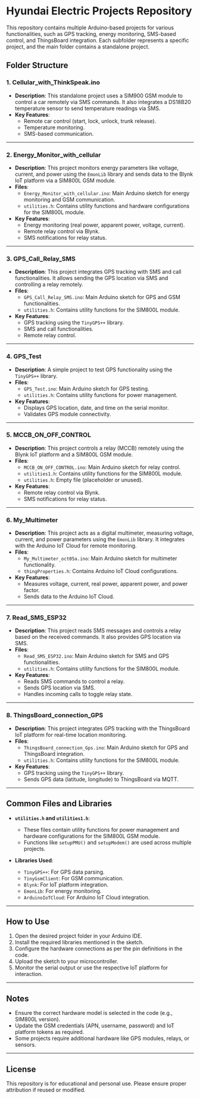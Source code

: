 # Hyundai Electric Projects Repository

This repository contains multiple Arduino-based projects for various functionalities, such as GPS tracking, energy monitoring, SMS-based control, and ThingsBoard integration. Each subfolder represents a specific project, and the main folder contains a standalone project.

## Folder Structure

### 1. **Cellular_with_ThinkSpeak.ino**
- **Description**: This standalone project uses a SIM900 GSM module to control a car remotely via SMS commands. It also integrates a DS18B20 temperature sensor to send temperature readings via SMS.
- **Key Features**:
  - Remote car control (start, lock, unlock, trunk release).
  - Temperature monitoring.
  - SMS-based communication.

---

### 2. **Energy_Monitor_with_cellular**
- **Description**: This project monitors energy parameters like voltage, current, and power using the `EmonLib` library and sends data to the Blynk IoT platform via a SIM800L GSM module.
- **Files**:
  - `Energy_Monitor_with_cellular.ino`: Main Arduino sketch for energy monitoring and GSM communication.
  - `utilities.h`: Contains utility functions and hardware configurations for the SIM800L module.
- **Key Features**:
  - Energy monitoring (real power, apparent power, voltage, current).
  - Remote relay control via Blynk.
  - SMS notifications for relay status.

---

### 3. **GPS_Call_Relay_SMS**
- **Description**: This project integrates GPS tracking with SMS and call functionalities. It allows sending the GPS location via SMS and controlling a relay remotely.
- **Files**:
  - `GPS_Call_Relay_SMS.ino`: Main Arduino sketch for GPS and GSM functionalities.
  - `utilities.h`: Contains utility functions for the SIM800L module.
- **Key Features**:
  - GPS tracking using the `TinyGPS++` library.
  - SMS and call functionalities.
  - Remote relay control.

---

### 4. **GPS_Test**
- **Description**: A simple project to test GPS functionality using the `TinyGPS++` library.
- **Files**:
  - `GPS_Test.ino`: Main Arduino sketch for GPS testing.
  - `utilities.h`: Contains utility functions for power management.
- **Key Features**:
  - Displays GPS location, date, and time on the serial monitor.
  - Validates GPS module connectivity.

---

### 5. **MCCB_ON_OFF_CONTROL**
- **Description**: This project controls a relay (MCCB) remotely using the Blynk IoT platform and a SIM800L GSM module.
- **Files**:
  - `MCCB_ON_OFF_CONTROL.ino`: Main Arduino sketch for relay control.
  - `utilities1.h`: Contains utility functions for the SIM800L module.
  - `utilities.h`: Empty file (placeholder or unused).
- **Key Features**:
  - Remote relay control via Blynk.
  - SMS notifications for relay status.

---

### 6. **My_Multimeter**
- **Description**: This project acts as a digital multimeter, measuring voltage, current, and power parameters using the `EmonLib` library. It integrates with the Arduino IoT Cloud for remote monitoring.
- **Files**:
  - `My_Multimeter_oct05a.ino`: Main Arduino sketch for multimeter functionality.
  - `thingProperties.h`: Contains Arduino IoT Cloud configurations.
- **Key Features**:
  - Measures voltage, current, real power, apparent power, and power factor.
  - Sends data to the Arduino IoT Cloud.

---

### 7. **Read_SMS_ESP32**
- **Description**: This project reads SMS messages and controls a relay based on the received commands. It also provides GPS location via SMS.
- **Files**:
  - `Read_SMS_ESP32.ino`: Main Arduino sketch for SMS and GPS functionalities.
  - `utilities.h`: Contains utility functions for the SIM800L module.
- **Key Features**:
  - Reads SMS commands to control a relay.
  - Sends GPS location via SMS.
  - Handles incoming calls to toggle relay state.

---

### 8. **ThingsBoard_connection_GPS**
- **Description**: This project integrates GPS tracking with the ThingsBoard IoT platform for real-time location monitoring.
- **Files**:
  - `ThingsBoard_connection_Gps.ino`: Main Arduino sketch for GPS and ThingsBoard integration.
  - `utilities.h`: Contains utility functions for the SIM800L module.
- **Key Features**:
  - GPS tracking using the `TinyGPS++` library.
  - Sends GPS data (latitude, longitude) to ThingsBoard via MQTT.

---

## Common Files and Libraries
- **`utilities.h` and `utilities1.h`**:
  - These files contain utility functions for power management and hardware configurations for the SIM800L GSM module.
  - Functions like `setupPMU()` and `setupModem()` are used across multiple projects.

- **Libraries Used**:
  - `TinyGPS++`: For GPS data parsing.
  - `TinyGsmClient`: For GSM communication.
  - `Blynk`: For IoT platform integration.
  - `EmonLib`: For energy monitoring.
  - `ArduinoIoTCloud`: For Arduino IoT Cloud integration.

---

## How to Use
1. Open the desired project folder in your Arduino IDE.
2. Install the required libraries mentioned in the sketch.
3. Configure the hardware connections as per the pin definitions in the code.
4. Upload the sketch to your microcontroller.
5. Monitor the serial output or use the respective IoT platform for interaction.

---

## Notes
- Ensure the correct hardware model is selected in the code (e.g., SIM800L version).
- Update the GSM credentials (APN, username, password) and IoT platform tokens as required.
- Some projects require additional hardware like GPS modules, relays, or sensors.

---

## License
This repository is for educational and personal use. Please ensure proper attribution if reused or modified.
